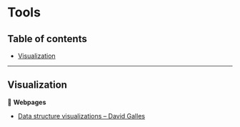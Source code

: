 # Tools

## Table of contents

* [Visualization](#visualization)

---

## Visualization

:link: **Webpages**

* [Data structure visualizations &ndash; David Galles](https://www.cs.usfca.edu/~galles/visualization/Algorithms.html)
